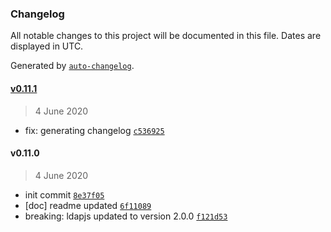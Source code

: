 ### Changelog

All notable changes to this project will be documented in this file. Dates are displayed in UTC.

Generated by [`auto-changelog`](https://github.com/CookPete/auto-changelog).

#### [v0.11.1](https://github.com/saostad/ldap-ts-client/compare/v0.11.0...v0.11.1)

> 4 June 2020

- fix: generating changelog [`c536925`](https://github.com/saostad/ldap-ts-client/commit/c536925af3aa99d2f2a2532e1f6149889c0bbb96)

#### v0.11.0

> 4 June 2020

- init commit [`8e37f05`](https://github.com/saostad/ldap-ts-client/commit/8e37f0520e033548360d9ac3ceb195ea77ca2392)
- [doc] readme updated [`6f11089`](https://github.com/saostad/ldap-ts-client/commit/6f11089bec08adcc8376e1b04b83b7b050658559)
- breaking: ldapjs updated to version 2.0.0 [`f121d53`](https://github.com/saostad/ldap-ts-client/commit/f121d53c2f0bf92364eb9482d6f13e7ae67f2d6e)
